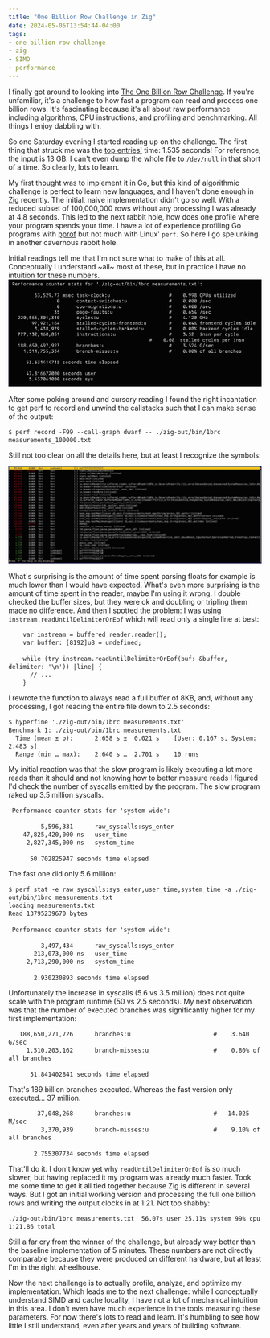 ```yaml
---
title: "One Billion Row Challenge in Zig"
date: 2024-05-05T13:54:44-04:00
tags:
- one billion row challenge
- zig
- SIMD
- performance
---
```


I finally got around to looking into [The One Billion Row Challenge](https://github.com/gunnarmorling/1brc?tab=readme-ov-file). If you're unfamiliar, it's a challenge to how fast a program can read and process one billion rows. It's fascinating because it's all about raw performance including algorithms, CPU instructions, and profiling and benchmarking. All things I enjoy dabbling with.

So one Saturday evening I started reading up on the challenge. The first thing that struck me was the [top entries'](https://www.morling.dev/blog/1brc-results-are-in/) time: 1.535 seconds! For reference, the input is 13 GB. I can't even dump the whole file to `/dev/null` in that short of a time. So clearly, lots to learn.

My first thought was to implement it in Go, but this kind of algorithmic challenge is perfect to learn new languages, and I haven't done enough in [Zig](https://ziglang.org/) recently. The initial, naive implementation didn't go so well. With a reduced subset of 100,000,000 rows without any processing I was already at 4.8 seconds. This led to the next rabbit hole, how does one profile where your program spends your time. I have a lot of experience profiling Go programs with [pprof](https://github.com/google/pprof) but not much with Linux' `perf`. So here I go spelunking in another cavernous rabbit hole.

Initial readings tell me that I'm not sure what to make of this at all. Conceptually I understand ~all~ most of these, but in practice I have no intuition for these numbers.
![](./perf-01.png)

After some poking around and cursory reading I found the right incantation to get perf to record and unwind the callstacks such that I can make sense of the output:

```
$ perf record -F99 --call-graph dwarf -- ./zig-out/bin/1brc measurements_100000.txt
```

Still not too clear on all the details here, but at least I recognize the symbols:

![](./perf-callstacks.png)

What's surprising is the amount of time spent parsing floats for example is much lower than I would have expected. What's even more surprising is the amount of time spent in the reader, maybe I'm using it wrong. I double checked the buffer sizes, but they were ok and doubling or tripling them made no difference. And then I spotted the problem: I was using `instream.readUntilDelimiterOrEof` which will read only a single line at best:

```zig
    var instream = buffered_reader.reader();
    var buffer: [8192]u8 = undefined;

    while (try instream.readUntilDelimiterOrEof(buf: &buffer, delimiter: '\n')) |line| {
      // ...
    }
```

I rewrote the function to always read a full buffer of 8KB, and, without any processing, I got reading the entire file down to 2.5 seconds:

```
$ hyperfine './zig-out/bin/1brc measurements.txt'
Benchmark 1: ./zig-out/bin/1brc measurements.txt
  Time (mean ± σ):      2.658 s ±  0.021 s    [User: 0.167 s, System: 2.483 s]
  Range (min … max):    2.640 s …  2.701 s    10 runs
```

My initial reaction was that the slow program is likely executing a lot more reads than it should and not knowing how to better measure reads I figured I'd check the number of syscalls emitted by the program. The slow program raked up 3.5 million syscalls.

```
 Performance counter stats for 'system wide':

         5,596,331      raw_syscalls:sys_enter
    47,825,420,000 ns   user_time
     2,827,345,000 ns   system_time

      50.702825947 seconds time elapsed
```

The fast one did only 5.6 million:

```
$ perf stat -e raw_syscalls:sys_enter,user_time,system_time -a ./zig-out/bin/1brc measurements.txt
loading measurements.txt
Read 13795239670 bytes

 Performance counter stats for 'system wide':

         3,497,434      raw_syscalls:sys_enter
       213,073,000 ns   user_time
     2,713,290,000 ns   system_time

       2.930230893 seconds time elapsed
```

Unfortunately the increase in syscalls (5.6 vs 3.5 million) does not quite scale with the program runtime (50 vs 2.5 seconds). My next observation was that the number of executed branches was significantly higher for my first implementation:

```
   188,650,271,726      branches:u                       #    3.640 G/sec
     1,510,203,162      branch-misses:u                  #    0.80% of all branches

      51.841402841 seconds time elapsed
```

That's 189 billion branches executed. Whereas the fast version only executed... 37 million.

```
        37,048,268      branches:u                       #   14.025 M/sec
         3,370,939      branch-misses:u                  #    9.10% of all branches

       2.755307734 seconds time elapsed
```

That'll do it. I don't know yet why `readUntilDelimiterOrEof` is so much slower, but having replaced it my program was already much faster. Took me some time to get it all tied together because Zig is different in several ways. But I got an initial working version and processing the full one billion rows and writing the output clocks in at 1:21. Not too shabby:

```
./zig-out/bin/1brc measurements.txt  56.07s user 25.11s system 99% cpu 1:21.86 total
```

Still a far cry from the winner of the challenge, but already way better than the baseline implementation of 5 minutes. These numbers are not directly comparable because they were produced on different hardware, but at least I'm in the right wheelhouse.

Now the next challenge is to actually profile, analyze, and optimize my implementation. Which leads me to the next challenge: while I conceptually understand SIMD and cache locality, I have not a lot of mechanical intuition in this area. I don't even have much experience in the tools measuring these parameters. For now there's lots to read and learn. It's humbling to see how little I still understand, even after years and years of building software.
